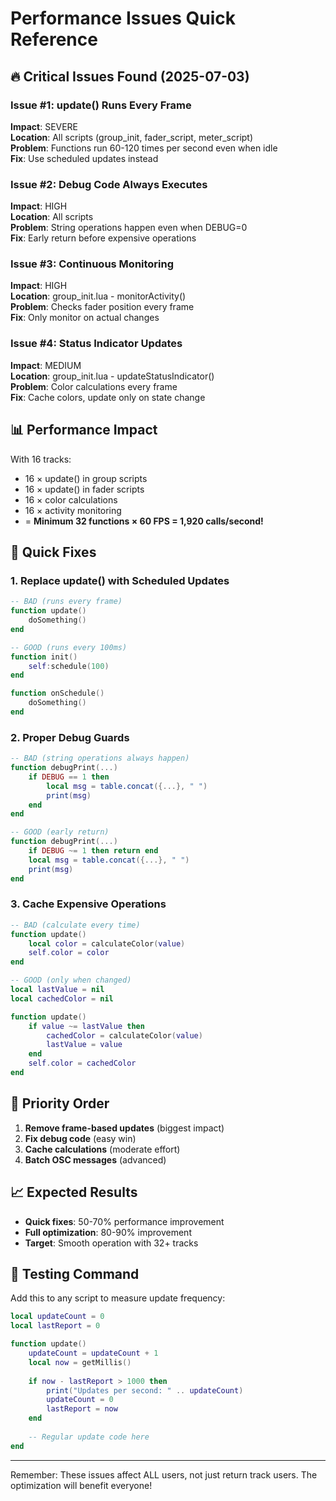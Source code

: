 # Performance Issues Quick Reference

## 🔥 Critical Issues Found (2025-07-03)

### Issue #1: update() Runs Every Frame
**Impact**: SEVERE  
**Location**: All scripts (group_init, fader_script, meter_script)  
**Problem**: Functions run 60-120 times per second even when idle  
**Fix**: Use scheduled updates instead

### Issue #2: Debug Code Always Executes
**Impact**: HIGH  
**Location**: All scripts  
**Problem**: String operations happen even when DEBUG=0  
**Fix**: Early return before expensive operations

### Issue #3: Continuous Monitoring
**Impact**: HIGH  
**Location**: group_init.lua - monitorActivity()  
**Problem**: Checks fader position every frame  
**Fix**: Only monitor on actual changes

### Issue #4: Status Indicator Updates
**Impact**: MEDIUM  
**Location**: group_init.lua - updateStatusIndicator()  
**Problem**: Color calculations every frame  
**Fix**: Cache colors, update only on state change

## 📊 Performance Impact

With 16 tracks:
- 16 × update() in group scripts
- 16 × update() in fader scripts  
- 16 × color calculations
- 16 × activity monitoring
- = **Minimum 32 functions × 60 FPS = 1,920 calls/second!**

## 🚀 Quick Fixes

### 1. Replace update() with Scheduled Updates
```lua
-- BAD (runs every frame)
function update()
    doSomething()
end

-- GOOD (runs every 100ms)
function init()
    self:schedule(100)
end

function onSchedule()
    doSomething()
end
```

### 2. Proper Debug Guards
```lua
-- BAD (string operations always happen)
function debugPrint(...)
    if DEBUG == 1 then
        local msg = table.concat({...}, " ")
        print(msg)
    end
end

-- GOOD (early return)
function debugPrint(...)
    if DEBUG ~= 1 then return end
    local msg = table.concat({...}, " ")
    print(msg)
end
```

### 3. Cache Expensive Operations
```lua
-- BAD (calculate every time)
function update()
    local color = calculateColor(value)
    self.color = color
end

-- GOOD (only when changed)
local lastValue = nil
local cachedColor = nil

function update()
    if value ~= lastValue then
        cachedColor = calculateColor(value)
        lastValue = value
    end
    self.color = cachedColor
end
```

## 🎯 Priority Order

1. **Remove frame-based updates** (biggest impact)
2. **Fix debug code** (easy win)
3. **Cache calculations** (moderate effort)
4. **Batch OSC messages** (advanced)

## 📈 Expected Results

- **Quick fixes**: 50-70% performance improvement
- **Full optimization**: 80-90% improvement
- **Target**: Smooth operation with 32+ tracks

## 🔧 Testing Command

Add this to any script to measure update frequency:
```lua
local updateCount = 0
local lastReport = 0

function update()
    updateCount = updateCount + 1
    local now = getMillis()
    
    if now - lastReport > 1000 then
        print("Updates per second: " .. updateCount)
        updateCount = 0
        lastReport = now
    end
    
    -- Regular update code here
end
```

---

Remember: These issues affect ALL users, not just return track users. The optimization will benefit everyone!